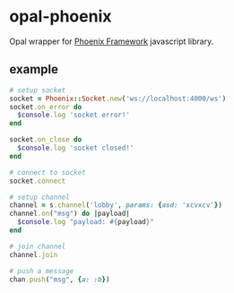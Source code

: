 # opal-phoenix

Opal wrapper for [Phoenix Framework](http://phoenixframework.org) javascript library.

## example

```ruby
# setup socket
socket = Phoenix::Socket.new('ws://localhost:4000/ws')
socket.on_error do
  $console.log 'socket error!'
end

socket.on_close do
  $console.log 'socket closed!'
end

# connect to socket
socket.connect

# setup channel
channel = s.channel('lobby', params: {asd: 'xcvxcv'})
channel.on("msg") do |payload|
  $console.log "payload: #{payload}"
end

# join channel
channel.join

# push a message
chan.push("msg", {a: :b})
```
